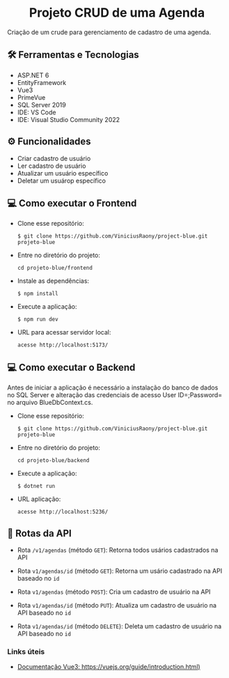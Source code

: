<h1 align="center">Projeto CRUD de uma Agenda</h1>

Criação de um crude para gerenciamento de cadastro de uma agenda.

## 🛠️ Ferramentas e Tecnologias

- ASP.NET 6 
- EntityFramework 
- Vue3
- PrimeVue
- SQL Server 2019
- IDE: VS Code
- IDE: Visual Studio Community 2022

## ⚙ Funcionalidades

- Criar cadastro de usuário
- Ler cadastro de usuário
- Atualizar um usuário específico
- Deletar um usuárop específico

## 💻 Como executar o Frontend

- Clone esse repositório:

  ```$ git clone https://github.com/ViniciusRaony/project-blue.git projeto-blue```

- Entre no diretório do projeto: 

  ```cd projeto-blue/frontend```

- Instale as dependências:

  ```$ npm install```

- Execute a aplicação:
 
  ```$ npm run dev```

- URL para acessar servidor local:

  ```acesse http://localhost:5173/``` 
  
  
 ## 💻 Como executar o Backend

Antes de iniciar a aplicação é necessário a instalação do banco de dados no SQL Server e alteração das credenciais de acesso User ID=<seu id>;Password=<sua senha> no arquivo BlueDbContext.cs.

- Clone esse repositório:

  ```$ git clone https://github.com/ViniciusRaony/project-blue.git projeto-blue```

- Entre no diretório do projeto: 

  ```cd projeto-blue/backend```

- Execute a aplicação:

  ```$ dotnet run```

- URL aplicação:

  ```acesse http://localhost:5236/```


## 🚉 Rotas da API

- Rota ```/v1/agendas``` (método ```GET```): Retorna todos usários cadastrados na API

- Rota ```v1/agendas/id``` (método ```GET```): Retorna um usário cadastrado na API baseado no ```id```

- Rota ```v1/agendas``` (método ```POST```): Cria um cadastro de usuário na API

- Rota ```v1/agendas/id``` (método ```PUT```): Atualiza um cadastro de usuário na API baseado no ```id```

- Rota ```v1/agendas/id``` (método ```DELETE```): Deleta um cadastro de usuário na API baseado no ```id```

### Links úteis

- [Documentação Vue3: https://vuejs.org/guide/introduction.html) ](https://vuejs.org/guide/introduction.html)

